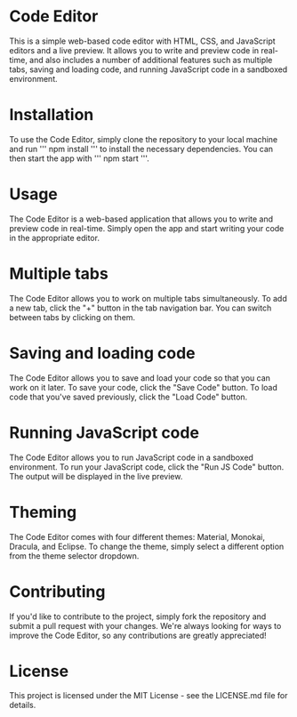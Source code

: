 # Code Editor
This is a simple web-based code editor with HTML, CSS, and JavaScript editors and a live preview. It allows you to write and preview code in real-time, and also includes a number of additional features such as multiple tabs, saving and loading code, and running JavaScript code in a sandboxed environment.

# Installation
To use the Code Editor, simply clone the repository to your local machine and run ''' npm install ''' to install the necessary dependencies. You can then start the app with ''' npm start '''.

# Usage
The Code Editor is a web-based application that allows you to write and preview code in real-time. Simply open the app and start writing your code in the appropriate editor.

# Multiple tabs
The Code Editor allows you to work on multiple tabs simultaneously. To add a new tab, click the "+" button in the tab navigation bar. You can switch between tabs by clicking on them.

# Saving and loading code
The Code Editor allows you to save and load your code so that you can work on it later. To save your code, click the "Save Code" button. To load code that you've saved previously, click the "Load Code" button.

# Running JavaScript code
The Code Editor allows you to run JavaScript code in a sandboxed environment. To run your JavaScript code, click the "Run JS Code" button. The output will be displayed in the live preview.

# Theming
The Code Editor comes with four different themes: Material, Monokai, Dracula, and Eclipse. To change the theme, simply select a different option from the theme selector dropdown.

# Contributing
If you'd like to contribute to the project, simply fork the repository and submit a pull request with your changes. We're always looking for ways to improve the Code Editor, so any contributions are greatly appreciated!

# License
This project is licensed under the MIT License - see the LICENSE.md file for details.
